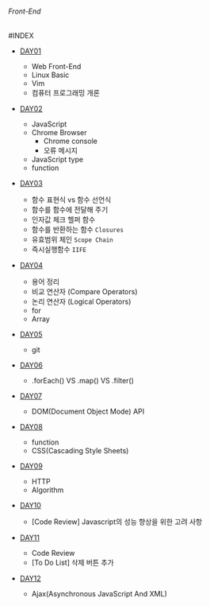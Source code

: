 ###### Front-End

#INDEX

- [DAY01](./DAY01/README.md)
	- Web Front-End
	- Linux Basic
	- Vim
	- 컴퓨터 프로그래밍 개론

- [DAY02](./DAY02/README.md)
	- JavaScript
	- Chrome Browser
		- Chrome console
		- 오류 메시지
	- JavaScript type
	- function

- [DAY03](./DAY03/README.md)
	- 함수 표현식 vs 함수 선언식
	- 함수를 함수에 전달해 주기
	- 인자값 체크 헬퍼 함수
	- 함수를 반환하는 함수 `Closures`
	- 유효범위 체인 `Scope Chain`
	- 즉시실행함수 `IIFE`

- [DAY04](./DAY04/README.md)
	- 용어 정리
	- 비교 연산자 (Compare Operators)
	- 논리 연산자 (Logical Operators)
	- for
	- Array

- [DAY05](./DAY05/README.md)
	- git

- [DAY06](./DAY06/README.md)
	- .forEach() VS .map() VS .filter()

- [DAY07](./DAY07/README.md)
	- DOM(Document Object Mode) API

- [DAY08](./DAY08/README.md)
	- function
	- CSS(Cascading Style Sheets)

- [DAY09](./DAY09/README.md)
	- HTTP
	- Algorithm

- [DAY10](./DAY10/README.md)
	- [Code Review] Javascript의 성능 향상을 위한 고려 사항

- [DAY11](./DAY11/README.md)
	- Code Review
	- [To Do List] 삭제 버튼 추가

- [DAY12](./DAY12/README.md)
	- Ajax(Asynchronous JavaScript And XML)